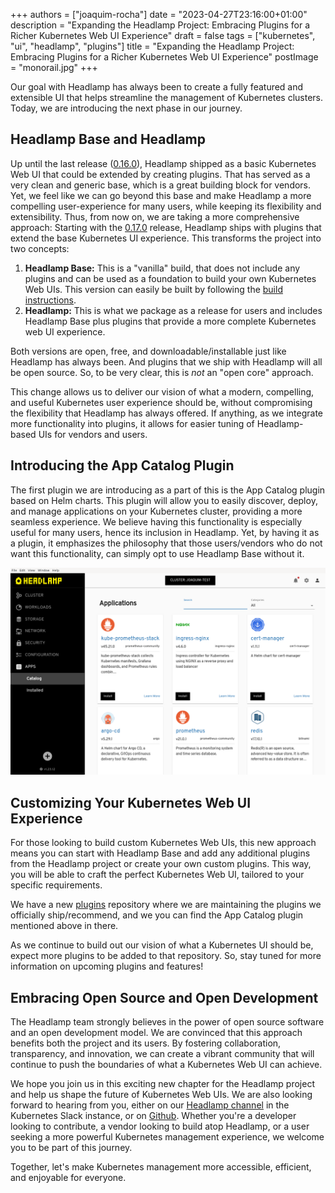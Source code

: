+++
authors = ["joaquim-rocha"]
date = "2023-04-27T23:16:00+01:00"
description = "Expanding the Headlamp Project: Embracing Plugins for a Richer Kubernetes Web UI Experience"
draft = false
tags = ["kubernetes", "ui", "headlamp", "plugins"]
title = "Expanding the Headlamp Project: Embracing Plugins for a Richer Kubernetes Web UI Experience"
postImage = "monorail.jpg"
+++

Our goal with Headlamp has always been to create a fully featured and extensible UI that helps streamline the management of Kubernetes clusters. Today, we are introducing the next phase in our journey. 

## Headlamp Base and Headlamp 

Up until the last release ([0.16.0](https://github.com/headlamp-k8s/headlamp/releases/tag/v0.16.0)), Headlamp shipped as a basic Kubernetes Web UI that could be extended by creating plugins. That has served as a very clean and generic base, which is a great building block for vendors. Yet, we feel like we can go beyond this base and make Headlamp a more compelling user-experience  for many users, while keeping its flexibility and extensibility. Thus, from now on, we are taking a more comprehensive approach:  Starting with the [0.17.0](https://github.com/headlamp-k8s/headlamp/releases/tag/v0.17.0) release, Headlamp ships with plugins that extend the base Kubernetes UI experience.  This transforms the project into two concepts: 

1. **Headlamp Base:** This is a "vanilla"  build, that does not include any plugins and can be used as a foundation to build your own Kubernetes Web UIs. This version can easily be built by following the [build instructions](https://headlamp.dev/docs/latest/development/#build-headlamp-base-headlamp-without-any-plugins). 
2. **Headlamp:** This is what we package as a release for users and includes Headlamp Base plus plugins that provide a more complete Kubernetes web UI experience.

Both versions are open, free, and downloadable/installable just like Headlamp has always been. And plugins that we ship with Headlamp will all be open source. So, to be very clear, this is *not* an "open core" approach.

This change allows us to deliver our vision of what a modern, compelling, and useful Kubernetes user experience should be, without compromising the flexibility that Headlamp has always offered. If anything, as we integrate more functionality into plugins, it allows for easier tuning of Headlamp-based UIs for vendors and users.

## Introducing the App Catalog Plugin 

The first plugin we are introducing as a part of this is the App Catalog plugin based on Helm charts. This plugin will allow you to easily discover, deploy, and manage applications on your Kubernetes cluster, providing a more seamless experience. We believe having this functionality is especially useful for many users, hence its inclusion in Headlamp.  Yet, by having it as a plugin, it emphasizes the philosophy that those users/vendors who do not want this functionality, can simply opt to use Headlamp Base without it. 

![Screenshot showing a list of applications in Headlamp's new app catalog](./app-list.png)

## Customizing Your Kubernetes Web UI Experience 

For those looking to build custom Kubernetes Web UIs, this new approach means you can start with Headlamp Base and add any additional plugins from the Headlamp project or create your own custom plugins. This way, you will be able to craft the perfect Kubernetes Web UI, tailored to your specific requirements. 

We have a new [plugins](https://github.com/headlamp-k8s/plugins)  repository where we are maintaining the plugins we officially ship/recommend, and we you can find the App Catalog plugin mentioned above in there. 

As we continue to build out our vision of what a Kubernetes UI should be, expect more plugins to be added to that repository. So, stay tuned for more information on upcoming plugins and features! 

## Embracing Open Source and Open Development 

The Headlamp team strongly believes in the power of open source software and an open development model. We are convinced that this approach benefits both the project and its users. By fostering collaboration, transparency, and innovation, we can create a vibrant community that will continue to push the boundaries of what a Kubernetes Web UI can achieve. 

We hope you join us in this exciting new chapter for the Headlamp project and help us shape the future of Kubernetes Web UIs. We are also looking forward to hearing from you, either on our [Headlamp  channel](https://kubernetes.slack.com/messages/headlamp) in the Kubernetes Slack instance, or on  [Github](https://github.com/headlamp-k8s/headlamp). Whether you're a developer looking to contribute, a vendor looking to build atop Headlamp, or a user seeking a more powerful Kubernetes management experience, we welcome you to be part of this journey. 

Together, let's make Kubernetes management more accessible, efficient, and enjoyable for everyone.